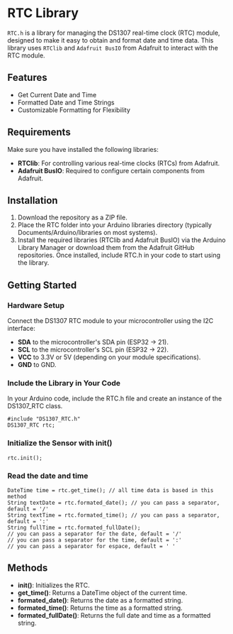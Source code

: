 # RTC Library
`RTC.h` is a library for managing the DS1307 real-time clock (RTC) module, designed to make it easy to obtain and format date and time data. This library uses `RTClib` and `Adafruit BusIO` from Adafruit to interact with the RTC module.

## Features
* Get Current Date and Time
* Formatted Date and Time Strings
* Customizable Formatting for Flexibility

## Requirements
Make sure you have installed the following libraries:

* **RTClib**: For controlling various real-time clocks (RTCs) from Adafruit.
* **Adafruit BusIO**: Required to configure certain components from Adafruit.

## Installation
1. Download the repository as a ZIP file.
2. Place the RTC folder into your Arduino libraries directory (typically Documents/Arduino/libraries on most systems).
3. Install the required libraries (RTClib and Adafruit BusIO) via the Arduino Library Manager or download them from the Adafruit GitHub repositories.
Once installed, include RTC.h in your code to start using the library.

## Getting Started
###  Hardware Setup
Connect the DS1307 RTC module to your microcontroller using the I2C interface:

* **SDA** to the microcontroller's SDA pin (ESP32 -> 21).
* **SCL** to the microcontroller's SCL pin (ESP32 -> 22).
* **VCC** to 3.3V or 5V (depending on your module specifications).
* **GND** to GND.

###  Include the Library in Your Code
In your Arduino code, include the RTC.h file and create an instance of the DS1307_RTC class.

```
#include "DS1307_RTC.h"
DS1307_RTC rtc;
```

### Initialize the Sensor with init()
```
rtc.init();
```

### Read the date and time
```
DateTime time = rtc.get_time(); // all time data is based in this method
String textDate = rtc.formated_date(); // you can pass a separator, default = '/'
String textTime = rtc.formated_time(); // you can pass a separator, default = ':'
String fullTime = rtc.formated_fullDate(); 
// you can pass a separator for the date, default = '/'
// you can pass a separator for the time, default = ':'
// you can pass a separator for espace, default = ' '
```

## Methods
* **init()**: Initializes the RTC.
* **get_time()**: Returns a DateTime object of the current time.
* **formated_date()**: Returns the date as a formatted string.
* **formated_time()**: Returns the time as a formatted string.
* **formated_fullDate()**: Returns the full date and time as a formatted string.

